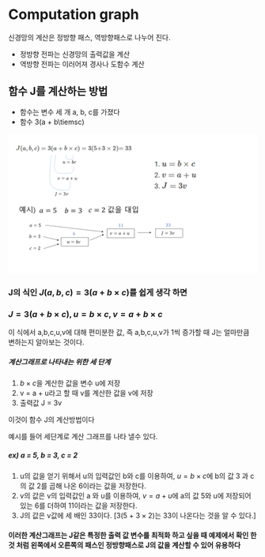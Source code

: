 # Computation graph

신경망의 계산은 정방향 패스, 역방향패스로 나누어 진다.


*   정방향 전파는 신경망의 출력값을 계산
*   역방향 전파는 이러어져 경사나 도함수 계산

## 함수 J를 계산하는 방법
*   함수는 변수 세 개 a, b, c를 가졌다
*   함수 3(a + b\tiemsc)
<img src="images/Computing graph.png" >

### J의 식인 $J(a,b,c) = 3(a +b\times c)$를 쉽게 생각 하면
### $J =3(a + b\times c),  u = b\times c,  v = a+b\times c$ 
이 식에서 a,b,c,u,v에 대해 편미분한 값, 즉 a,b,c,u,v가 1씩 증가할 때 J는 얼마만큼 변하는지 알아보는 것이다.


##### 계산그래프로 나타내는 위한 세 단계

1.   $b × c$을 계산한 값을  변수 u에 저장
2.   v = a + u라고 할 때 v를 계산한 값을 v에 저장
3.   출력값 J = 3v

이것이 함수 J의 계산방법이다






예시를 들어 세단계로 계산 그래프를 나타 낼수 있다.

##### ex) a = 5,  b = 3, c = 2
1.   u의 값을 얻기 위해서 u의 입력값인 b와 c를 이용하여, 
$u = b ×c$에    b의 값 3 과 c의 값 2를 곱해 나온 6이라는 값을 저장한다. 
2.   v의 값은  v의 입력값인 a 와 u를 이용하여, 
$v = a + u$에 a의 값 5와 u에 저장되어있는 6를 더하여 11이라는 값을 저장한다. 
3.  J의 값은 v값에 세 배인 33이다. [3(5 + $3\times2$)는 33이 나온다는 것을 알 수 있다.]


#### 이러한 계산그래프는 J같은 특정한 출력 값 변수를 최적화 하고 싶을 때 예제에서 확인 한것 처럼 왼쪽에서 오른쪽의 패스인 정방향패스로 J의 값을 계산할 수 있어 유용하다


